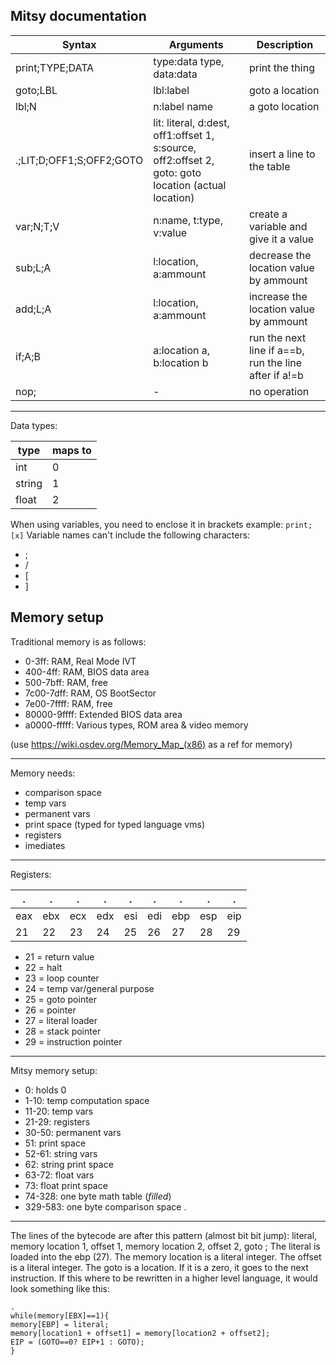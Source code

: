 ## Mitsy documentation

| Syntax | Arguments | Description |
| ----------- | ----------- | ----------- |
| print;TYPE;DATA | type:data type, data:data | print the thing |
| goto;LBL | lbl:label |  goto a location |
| lbl;N | n:label name | a goto location |
| .;LIT;D;OFF1;S;OFF2;GOTO | lit: literal, d:dest, off1:offset 1, s:source, off2:offset 2, goto: goto location (actual location) | insert a line to the table |
| var;N;T;V | n:name, t:type, v:value | create a variable and give it a value |
| sub;L;A | l:location, a:ammount | decrease the location value by ammount |
| add;L;A | l:location, a:ammount | increase the location value by ammount |
| if;A;B | a:location a, b:location b | run the next line if a==b, run the line after if a!=b |
| nop; | - | no operation |


---

Data types:

| type   | maps to | 
| ----------- | ----------- | 
| int | 0 | 
| string | 1 |
| float | 2 |


When using variables, you need to enclose it in brackets
example:
`
print;[x]
`
Variable names can't include the following characters:
 - ;
 - /
 - [
 - ]

## Memory setup

Traditional memory is as follows:
 - 0-3ff: RAM, Real Mode IVT
 - 400-4ff: RAM, BIOS data area
 - 500-7bff: RAM, free
 - 7c00-7dff: RAM, OS BootSector
 - 7e00-7ffff: RAM, free
 - 80000-9ffff: Extended BIOS data area
 - a0000-fffff: Various types, ROM area & video memory

(use https://wiki.osdev.org/Memory_Map_(x86) as a ref for memory)

---
Memory needs:
 - comparison space
 - temp vars
 - permanent vars
 - print space (typed for typed language vms)
 - registers
 - imediates

---
Registers:

| . | . | . | . | . | . | . | . | . |
| ----------- | ----------- | ----------- | ----------- | ----------- | ----------- | ----------- | ----------- | ----------- |
| eax | ebx | ecx | edx | esi | edi | ebp | esp | eip |
| 21 | 22 | 23 | 24 | 25 | 26 | 27 | 28 | 29 |
 - 21 = return value
 - 22 = halt
 - 23 = loop counter
 - 24 = temp var/general purpose
 - 25 = goto pointer
 - 26 = pointer
 - 27 = literal loader
 - 28 = stack pointer
 - 29 = instruction pointer

---
Mitsy memory setup:
 - 0: holds 0
 - 1-10: temp computation space
 - 11-20: temp vars
 - 21-29: registers
 - 30-50: permanent vars
 - 51: print space
 - 52-61: string vars
 - 62: string print space
 - 63-72: float vars
 - 73: float print space
 - 74-328: one byte math table (*filled*)
 - 329-583: one byte comparison space
.
 ---
 The lines of the bytecode are after this pattern (almost bit bit jump):
 literal, memory location 1, offset 1, memory location 2, offset 2, goto ;
 The literal is loaded into the ebp (27).
 The memory location is a literal integer.
 The offset is a literal integer.
 The goto is a location. If it is a zero, it goes to the next instruction.
 If this where to be rewritten in a higher level language, it would look something like this:
 ```
 .
 while(memory[EBX]==1){
 memory[EBP] = literal;
 memory[location1 + offset1] = memory[location2 + offset2];
 EIP = (GOTO==0? EIP+1 : GOTO);
 }
 ```
